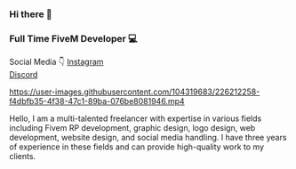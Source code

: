 ### Hi there 👋
### Full Time FiveM Developer 💻

Social Media 👇
[Instagram](https://www.instagram.com/blaster.suraj/) <br>
[Discord](https://discord.gg/HGzjtD846H)

https://user-images.githubusercontent.com/104319683/226212258-f4dbfb35-4f38-47c1-89ba-076be8081946.mp4


Hello, I am a multi-talented freelancer with expertise in various fields including Fivem RP development, graphic design, logo
design, web development, website design, and social media handling. I have three years of experience in these fields and can provide high-quality work to my clients.

<!--
**blastersuraj/blastersuraj** is a ✨ _special_ ✨ repository because its `README.md` (this file) appears on your GitHub profile.

Hello, I am a multi-talented freelancer with expertise in various fields including Fivem RP development, graphic design, logo design, web development, website design, and social media handling. I have three years of experience in these fields and can provide high-quality work to my clients.
-->

